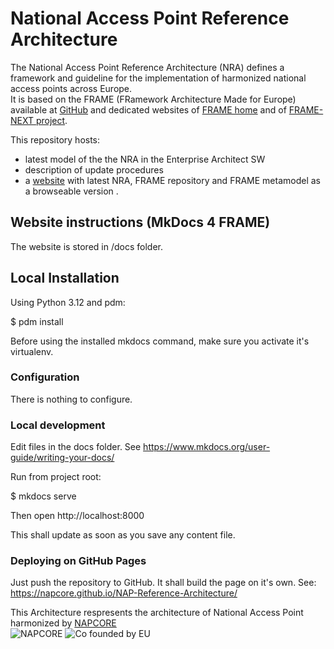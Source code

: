 # National Access Point Reference Architecture

The National Access Point Reference Architecture (NRA) defines a framework and guideline for the implementation of harmonized national access points across Europe.<br>
It is based on the FRAME (FRamework Architecture Made for Europe) available at [GitHub](https://github.com/FRAME-NEXT/FRAME) and dedicated websites of [FRAME home](https://frame-online.eu/) and of [FRAME-NEXT project](https://frame-next.eu/).

This repository hosts:

- latest model of the the NRA in the Enterprise Architect SW
- description of update procedures
- a [website](https://napcore.github.io/NAP-Reference-Architecture/) with latest NRA, FRAME repository and FRAME metamodel as a browseable version . 


## Website instructions (MkDocs 4 FRAME)

The website is stored in /docs folder.

## Local Installation

Using Python 3.12 and pdm:

$ pdm install

Before using the installed mkdocs command, make sure you activate it's virtualenv.

### Configuration

There is nothing to configure.

### Local development

Edit files in the docs folder. See https://www.mkdocs.org/user-guide/writing-your-docs/

Run from project root:

$ mkdocs serve

Then open http://localhost:8000

This shall update as soon as you save any content file.

### Deploying on GitHub Pages

Just push the repository to GitHub. It shall build the page on it's own.
See: https://napcore.github.io/NAP-Reference-Architecture/


This Architecture respresents the architecture of National Access Point harmonized by [NAPCORE](https://napcore.eu/)<br>
![NAPCORE](https://napcore.eu/wp-content/themes/napcore/images/napcore-logo.png)
![Co founded by EU](https://napcore.eu/wp-content/themes/napcore/images/eu.png)<br>
